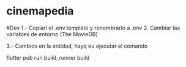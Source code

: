 # cinemapedia

#Dev
1.- Copiarl el .env.template y renombrarlo a .env
2. Cambiar las variables de entorno (The MovieDB)

3.- Cambios en la entidad, hayq eu ejecutar el comando

flutter pub run build_runner build
